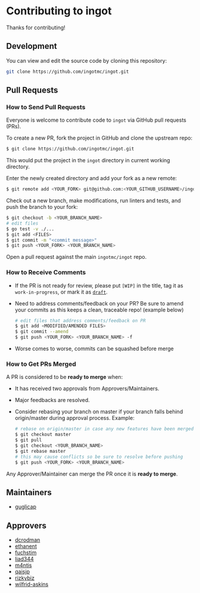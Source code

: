 # Contributing to ingot

Thanks for contributing!

## Development

You can view and edit the source code by cloning this repository:

```bash
git clone https://github.com/ingotmc/ingot.git
```

## Pull Requests

### How to Send Pull Requests

Everyone is welcome to contribute code to `ingot` via
GitHub pull requests (PRs).

To create a new PR, fork the project in GitHub and clone the upstream
repo:

```sh
$ git clone https://github.com/ingotmc/ingot.git
```

This would put the project in the `ingot` directory in
current working directory.

Enter the newly created directory and add your fork as a new remote:

```sh
$ git remote add <YOUR_FORK> git@github.com:<YOUR_GITHUB_USERNAME>/ingot
```

Check out a new branch, make modifications, run linters and tests, and
push the branch to your fork:

```sh
$ git checkout -b <YOUR_BRANCH_NAME>
# edit files
$ go test -v ./...
$ git add <FILES>
$ git commit -m "<commit message>"
$ git push <YOUR_FORK> <YOUR_BRANCH_NAME>
```

Open a pull request against the main `ingotmc/ingot` repo.

### How to Receive Comments

* If the PR is not ready for review, please put `[WIP]` in the title,
  tag it as `work-in-progress`, or mark it as
  [`draft`](https://github.blog/2019-02-14-introducing-draft-pull-requests/).

* Need to address comments/feedback on your PR? Be sure to amend your commits as this keeps a clean, traceable repo! (example below)
  
  ```sh
  # edit files that address comments/feedback on PR
  $ git add <MODIFIED/AMENDED FILES>
  $ git commit --amend
  $ git push <YOUR_FORK> <YOUR_BRANCH_NAME> -f
  ```

* Worse comes to worse, commits can be squashed before merge

### How to Get PRs Merged

A PR is considered to be **ready to merge** when:

* It has received two approvals from Approvers/Maintainers.
* Major feedbacks are resolved.
* Consider rebasing your branch on master if your branch falls behind origin/master during approval process. Example:

  ```sh
  # rebase on origin/master in case any new features have been merged to origin/master
  $ git checkout master
  $ git pull
  $ git checkout <YOUR_BRANCH_NAME>
  $ git rebase master
  # this may cause conflicts so be sure to resolve before pushing
  $ git push <YOUR_FORK> <YOUR_BRANCH_NAME>
  ```

Any Approver/Maintainer can merge the PR once it is **ready to
merge**.

## Maintainers

- [guglicap](https://github.com/guglicap)

## Approvers

- [dcrodman](https://github.com/dcrodman)
- [ethanent](https://github.com/ethanent)
- [fuchstim](https://github.com/fuchstim)
- [liad344](https://github.com/liad344)
- [m4ntis](https://github.com/m4ntis)
- [qaisjp](https://github.com/qaisjp)
- [rizkybiz](https://github.com/rizkybiz)
- [wilfrid-askins](https://github.com/wilfrid-askins)